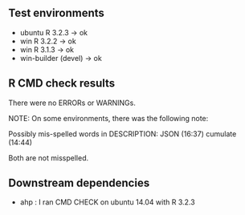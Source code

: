 ## Test environments
* ubuntu R 3.2.3 -> ok
* win R 3.2.2 -> ok
* win R 3.1.3 -> ok
* win-builder (devel) -> ok

## R CMD check results
There were no ERRORs or WARNINGs. 

NOTE: On some environments, there was 
the following note: 

Possibly mis-spelled words in DESCRIPTION:
  JSON (16:37)
  cumulate (14:44)
  
Both are not misspelled.

## Downstream dependencies

* ahp : I ran CMD CHECK on ubuntu 14.04 with R 3.2.3